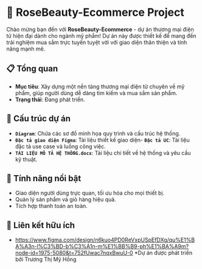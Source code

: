 
# 🌹 RoseBeauty-Ecommerce Project

Chào mừng bạn đến với **RoseBeauty-Ecommerce** - dự án thương mại điện tử hiện đại dành cho ngành mỹ phẩm! Dự án này được thiết kế để mang đến trải nghiệm mua sắm trực tuyến tuyệt vời với giao diện thân thiện và tính năng mạnh mẽ.

## 📋 Tổng quan
- **Mục tiêu**: Xây dựng một nền tảng thương mại điện tử chuyên về mỹ phẩm, giúp người dùng dễ dàng tìm kiếm và mua sắm sản phẩm.
- **Trạng thái**: Đang phát triển.

## 📂 Cấu trúc dự án
- **`Diagram`**: Chứa các sơ đồ minh họa quy trình và cấu trúc hệ thống.
- **`Đặc tả giao diện Figma`**: Tài liệu thiết kế giao diện- **`Đặc tả UC`**: Tài liệu đặc tả use case và luồng công việc.
- **`TÀI LIỆU MÔ TẢ HỆ THỐNG.docx`**: Tài liệu chi tiết về hệ thống và yêu cầu kỹ thuật.

## 🚀 Tính năng nổi bật
- Giao diện người dùng trực quan, tối ưu hóa cho mọi thiết bị.
- Quản lý sản phẩm và giỏ hàng hiệu quả.
- Tích hợp thanh toán an toàn.

## 🔗 Liên kết hữu ích
- https://www.figma.com/design/n6kuo4PD0ReVxpUSpEfDXg/qu%E1%BA%A3n-l%C3%BD-b%C3%A1n-m%E1%BB%B9-ph%E1%BA%A9m?node-id=1975-5080&t=752fUwac7nqxBwuU-0
*Dự án được phát triển bởi Trương Thị Mỹ Hồng
